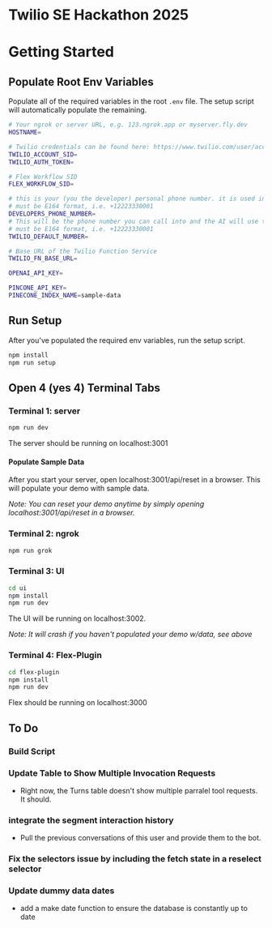 # Twilio SE Hackathon 2025

# Getting Started

## Populate Root Env Variables

Populate all of the required variables in the root `.env` file. The setup script will automatically populate the remaining.

```bash
# Your ngrok or server URL, e.g. 123.ngrok.app or myserver.fly.dev
HOSTNAME=

# Twilio credentials can be found here: https://www.twilio.com/user/account
TWILIO_ACCOUNT_SID=
TWILIO_AUTH_TOKEN=

# Flex Workflow SID
FLEX_WORKFLOW_SID=

# this is your (you the developer) personal phone number. it is used in the mock-database.
# must be E164 format, i.e. +12223330001
DEVELOPERS_PHONE_NUMBER=
# This will be the phone number you can call into and the AI will use to send SMS messages, if applicable
# must be E164 format, i.e. +12223330001
TWILIO_DEFAULT_NUMBER=

# Base URL of the Twilio Function Service
TWILIO_FN_BASE_URL=

OPENAI_API_KEY=

PINCONE_API_KEY=
PINECONE_INDEX_NAME=sample-data
```

## Run Setup

After you've populated the required env variables, run the setup script.

```bash
npm install
npm run setup
```

## Open 4 (yes 4) Terminal Tabs

### Terminal 1: server

```bash
npm run dev
```

The server should be running on localhost:3001

#### Populate Sample Data

After you start your server, open localhost:3001/api/reset in a browser. This will populate your demo with sample data.

_Note: You can reset your demo anytime by simply opening localhost:3001/api/reset in a browser._

### Terminal 2: ngrok

```bash
npm run grok
```

### Terminal 3: UI

```bash
cd ui
npm install
npm run dev
```

The UI will be running on localhost:3002.

_Note: It will crash if you haven't populated your demo w/data, see above_

### Terminal 4: Flex-Plugin

```bash
cd flex-plugin
npm install
npm run dev
```

Flex should be running on localhost:3000

## To Do

### Build Script

### Update Table to Show Multiple Invocation Requests

- Right now, the Turns table doesn't show multiple parralel tool requests. It should.

### integrate the segment interaction history

- Pull the previous conversations of this user and provide them to the bot.

### Fix the selectors issue by including the fetch state in a reselect selector

### Update dummy data dates

- add a make date function to ensure the database is constantly up to date
